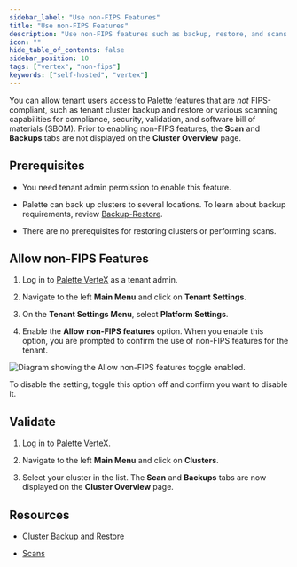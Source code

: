 ```yaml
---
sidebar_label: "Use non-FIPS Features"
title: "Use non-FIPS Features"
description: "Use non-FIPS features such as backup, restore, and scans."
icon: ""
hide_table_of_contents: false
sidebar_position: 10
tags: ["vertex", "non-fips"]
keywords: ["self-hosted", "vertex"]
---
```


You can allow tenant users access to Palette features that are _not_ FIPS-compliant, such as tenant cluster backup and
restore or various scanning capabilities for compliance, security, validation, and software bill of materials (SBOM).
Prior to enabling non-FIPS features, the **Scan** and **Backups** tabs are not displayed on the **Cluster Overview**
page.

## Prerequisites

- You need tenant admin permission to enable this feature.

- Palette can back up clusters to several locations. To learn about backup requirements, review
  [Backup-Restore](../../../clusters/cluster-management/backup-restore/backup-restore.md).

- There are no prerequisites for restoring clusters or performing scans.

## Allow non-FIPS Features

1. Log in to [Palette VerteX](https://console.spectrocloud.com/) as a tenant admin.

2. Navigate to the left **Main Menu** and click on **Tenant Settings**.

3. On the **Tenant Settings Menu**, select **Platform Settings**.

4. Enable the **Allow non-FIPS features** option. When you enable this option, you are prompted to confirm the use of
   non-FIPS features for the tenant.

![Diagram showing the Allow non-FIPS features toggle enabled.](/vertex_use-non-fips-settings_nonFips-features.webp)

To disable the setting, toggle this option off and confirm you want to disable it.

## Validate

1. Log in to [Palette VerteX](https://console.spectrocloud.com/).

2. Navigate to the left **Main Menu** and click on **Clusters**.

3. Select your cluster in the list. The **Scan** and **Backups** tabs are now displayed on the **Cluster Overview**
   page.

## Resources

- [Cluster Backup and Restore](../../../clusters/cluster-management/backup-restore/backup-restore.md)

- [Scans](../../../clusters/cluster-management/compliance-scan.md)
